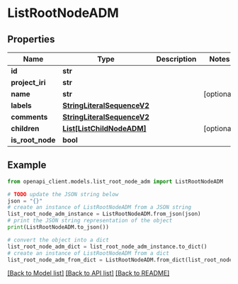# ListRootNodeADM


## Properties

Name | Type | Description | Notes
------------ | ------------- | ------------- | -------------
**id** | **str** |  | 
**project_iri** | **str** |  | 
**name** | **str** |  | [optional] 
**labels** | [**StringLiteralSequenceV2**](StringLiteralSequenceV2.md) |  | 
**comments** | [**StringLiteralSequenceV2**](StringLiteralSequenceV2.md) |  | 
**children** | [**List[ListChildNodeADM]**](ListChildNodeADM.md) |  | [optional] 
**is_root_node** | **bool** |  | 

## Example

```python
from openapi_client.models.list_root_node_adm import ListRootNodeADM

# TODO update the JSON string below
json = "{}"
# create an instance of ListRootNodeADM from a JSON string
list_root_node_adm_instance = ListRootNodeADM.from_json(json)
# print the JSON string representation of the object
print(ListRootNodeADM.to_json())

# convert the object into a dict
list_root_node_adm_dict = list_root_node_adm_instance.to_dict()
# create an instance of ListRootNodeADM from a dict
list_root_node_adm_from_dict = ListRootNodeADM.from_dict(list_root_node_adm_dict)
```
[[Back to Model list]](../README.md#documentation-for-models) [[Back to API list]](../README.md#documentation-for-api-endpoints) [[Back to README]](../README.md)



